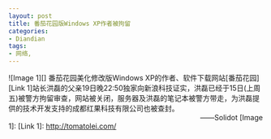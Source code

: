 ```yaml
---
layout: post
title: 番茄花园版Windows XP作者被拘留
categories:
- Diandian
tags:
- 网络, 
---
```

!\[Image 1\]\[\] 番茄花园美化修改版Windows XP的作者、软件下载网站\[番茄花园\]\[Link 1\]站长洪磊的父亲19日晚22:50独家向新浪科技证实，洪磊已经于15日(上周五)被警方拘留审查，网站被关闭，服务器及洪磊的笔记本被警方带走，为洪磊提供的技术开发支持的成都红果科技有限公司也被查封。                                                                                                 ——Solidot \[Image 1\]: \[Link 1\]: http://tomatolei.com/